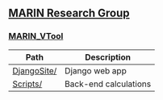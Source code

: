 ## [MARIN Research Group](https://marin-research.ca/)

### [MARIN_VTool](https://marin-research.ca/remoteness/)

| Path | Description |
| ---- | ----------- |
| [DjangoSite/](DjangoSite/) | Django web app |
| [Scripts/](Scripts/) | Back-end calculations |